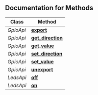 

## Documentation for Methods


Class | Method 
------------ | ------------- 
*GpioApi* | [**export**](docs/GpioApi.md#export) 
*GpioApi* | [**get_direction**](docs/GpioApi.md#get_direction) 
*GpioApi* | [**get_value**](docs/GpioApi.md#get_value) 
*GpioApi* | [**set_direction**](docs/GpioApi.md#set_direction) 
*GpioApi* | [**set_value**](docs/GpioApi.md#set_value) 
*GpioApi* | [**unexport**](docs/GpioApi.md#unexport) 
*LedsApi* | [**off**](docs/LedsApi.md#off) 
*LedsApi* | [**on**](docs/LedsApi.md#on) 
 